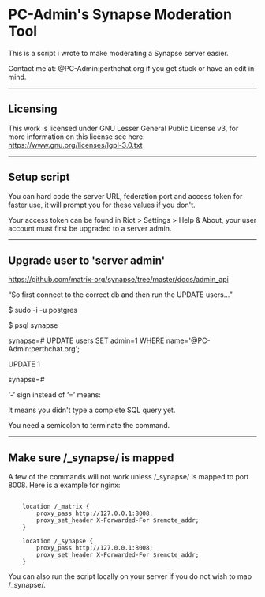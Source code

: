 
# PC-Admin's Synapse Moderation Tool


This is a script i wrote to make moderating a Synapse server easier.

Contact me at: @PC-Admin:perthchat.org if you get stuck or have an edit in mind.

***
## Licensing

This work is licensed under GNU Lesser General Public License v3, for more information on this license see here: https://www.gnu.org/licenses/lgpl-3.0.txt

***
## Setup script

You can hard code the server URL, federation port and access token for faster use, it will prompt you for these values if you don't.

Your access token can be found in Riot > Settings > Help & About, your user account must first be upgraded to a server admin.

***
## Upgrade user to 'server admin'

https://github.com/matrix-org/synapse/tree/master/docs/admin_api

“So first connect to the correct db and then run the UPDATE users...”

$ sudo -i -u postgres

$ psql synapse

synapse=# UPDATE users SET admin=1 WHERE name='@PC-Admin:perthchat.org';

UPDATE 1

synapse=# 

‘-’ sign instead of ‘=’ means:

It means you didn't type a complete SQL query yet.

You need a semicolon to terminate the command.

***
## Make sure /_synapse/ is mapped

A few of the commands will not work unless /_synapse/ is mapped to port 8008. Here is a example for nginx:

```

    location /_matrix {
        proxy_pass http://127.0.0.1:8008;
        proxy_set_header X-Forwarded-For $remote_addr;
    }

    location /_synapse {
        proxy_pass http://127.0.0.1:8008;
        proxy_set_header X-Forwarded-For $remote_addr;
    }

```

You can also run the script locally on your server if you do not wish to map /_synapse/.

